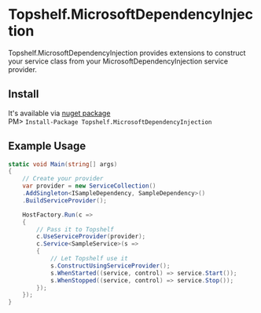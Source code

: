 Topshelf.MicrosoftDependencyInjection
================

Topshelf.MicrosoftDependencyInjection provides extensions to construct your service class from your MicrosoftDependencyInjection service provider.

Install
-------
It's available via [nuget package](https://www.nuget.org/packages/topshelf.microsoftdependencyinjection)  
PM> `Install-Package Topshelf.MicrosoftDependencyInjection`

Example Usage
-------------
```csharp
static void Main(string[] args)
{
	// Create your provider
	var provider = new ServiceCollection()
    .AddSingleton<ISampleDependency, SampleDependency>()
    .BuildServiceProvider();

	HostFactory.Run(c =>
	{
		// Pass it to Topshelf
		c.UseServiceProvider(provider);
		c.Service<SampleService>(s =>
		{
			// Let Topshelf use it
			s.ConstructUsingServiceProvider();
			s.WhenStarted((service, control) => service.Start());
			s.WhenStopped((service, control) => service.Stop());
		});
	});
}
```
